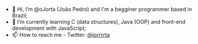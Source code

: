 - 👋 Hi, I’m @oJorta (João Pedro) and I'm a begginer programmer based in Brazil;
- 🌱 I’m currently learning C (data structures), Java (OOP) and front-end development with JavaScript;
- 📫 How to reach me - Twitter: [@jorrrrta](https://twitter.com/jorrrrta)

<!---
oJorta/oJorta is a ✨ special ✨ repository because its `README.md` (this file) appears on your GitHub profile.
You can click the Preview link to take a look at your changes.
--->

